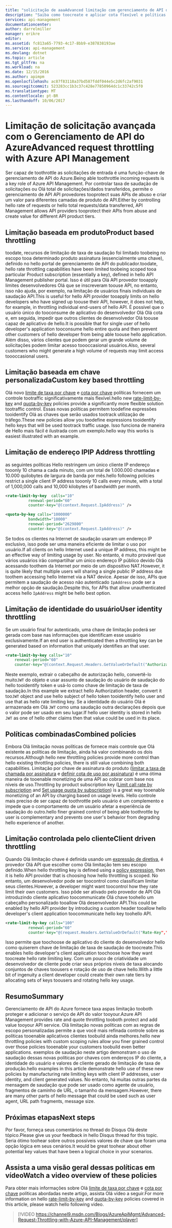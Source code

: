 ```yaml
---
title: "solicitação de aaaAdvanced limitação com gerenciamento de API do Azure"
description: "Saiba como toocreate e aplicar cota flexível e políticas de gerenciamento de API do Azure de limitação de taxa."
services: api-management
documentationcenter: 
author: darrelmiller
manager: erikre
editor: 
ms.assetid: fc813a65-7793-4c17-8bb9-e387838193ae
ms.service: api-management
ms.devlang: dotnet
ms.topic: article
ms.tgt_pltfrm: na
ms.workload: na
ms.date: 12/15/2016
ms.author: apimpm
ms.openlocfilehash: ac87f83118a37bd587fddf044e5c2d6fc2af9031
ms.sourcegitcommit: 523283cc1b3c37c428e77850964dc1c33742c5f0
ms.translationtype: MT
ms.contentlocale: pt-BR
ms.lasthandoff: 10/06/2017
---
```

# <a name="advanced-request-throttling-with-azure-api-management"></a><span data-ttu-id="61efa-103">Limitação de solicitação avançada com o Gerenciamento de API do Azure</span><span class="sxs-lookup"><span data-stu-id="61efa-103">Advanced request throttling with Azure API Management</span></span>
<span data-ttu-id="61efa-104">Ser capaz de toothrottle as solicitações de entrada é uma função-chave de gerenciamento de API do Azure.</span><span class="sxs-lookup"><span data-stu-id="61efa-104">Being able toothrottle incoming requests is a key role of Azure API Management.</span></span> <span data-ttu-id="61efa-105">Por controlar taxa de saudação de solicitações ou Olá total de solicitações/dados transferidos, permite o gerenciamento de API API provedores tooprotect suas APIs de abuso e criar um valor para diferentes camadas de produto de API.</span><span class="sxs-lookup"><span data-stu-id="61efa-105">Either by controlling hello rate of requests or hello total requests/data transferred, API Management allows API providers tooprotect their APIs from abuse and create value for different API product tiers.</span></span>

## <a name="product-based-throttling"></a><span data-ttu-id="61efa-106">Limitação baseada em produto</span><span class="sxs-lookup"><span data-stu-id="61efa-106">Product based throttling</span></span>
<span data-ttu-id="61efa-107">toodate, recursos de limitação de taxa de saudação foi limitado toobeing no escopo tooa determinado produto assinatura (essencialmente uma chave), definido no hello portal de gerenciamento de API do publicador.</span><span class="sxs-lookup"><span data-stu-id="61efa-107">toodate, hello rate throttling capabilities have been limited toobeing scoped tooa particular Product subscription (essentially a key), defined in hello API Management publisher portal.</span></span> <span data-ttu-id="61efa-108">Isso é útil para Olá API provedor tooapply limites desenvolvedores Olá que se inscreveram toouse API, no entanto, isso não ajuda, por exemplo, na limitação de usuários finais individuais de saudação API.</span><span class="sxs-lookup"><span data-stu-id="61efa-108">This is useful for hello API provider tooapply limits on hello developers who have signed up toouse their API, however, it does not help, for example, in throttling individual end-users of hello API.</span></span> <span data-ttu-id="61efa-109">É possível que o usuário único do tooconsume de aplicativo do desenvolvedor Olá Olá cota e, em seguida, impedir que outros clientes de desenvolvedor Olá toouse capaz de aplicativo de hello.</span><span class="sxs-lookup"><span data-stu-id="61efa-109">It is possible that for single user of hello developer's application tooconsume hello entire quota and then prevent other customers of hello developer from being able toouse hello application.</span></span> <span data-ttu-id="61efa-110">Além disso, vários clientes que podem gerar um grande volume de solicitações podem limitar acesso toooccasional usuários.</span><span class="sxs-lookup"><span data-stu-id="61efa-110">Also, several customers who might generate a high volume of requests may limit access toooccasional users.</span></span>

## <a name="custom-key-based-throttling"></a><span data-ttu-id="61efa-111">Limitação baseada em chave personalizada</span><span class="sxs-lookup"><span data-stu-id="61efa-111">Custom key based throttling</span></span>
<span data-ttu-id="61efa-112">Olá novo [limite de taxa por chave](https://msdn.microsoft.com/library/azure/dn894078.aspx#LimitCallRateByKey) e [cota por chave](https://msdn.microsoft.com/library/azure/dn894078.aspx#SetUsageQuotaByKey) políticas fornecem um controle tootraffic significativamente mais flexível.</span><span class="sxs-lookup"><span data-stu-id="61efa-112">hello new [rate-limit-by-key](https://msdn.microsoft.com/library/azure/dn894078.aspx#LimitCallRateByKey) and [quota-by-key](https://msdn.microsoft.com/library/azure/dn894078.aspx#SetUsageQuotaByKey) policies provide a significantly more flexible solution tootraffic control.</span></span> <span data-ttu-id="61efa-113">Essas novas políticas permitem toodefine expressões tooidentify Olá as chaves que serão usados tootrack utilização de tráfego.</span><span class="sxs-lookup"><span data-stu-id="61efa-113">These new policies allow you toodefine expressions tooidentify hello keys that will be used tootrack traffic usage.</span></span> <span data-ttu-id="61efa-114">Isso funciona de maneira de Hello mais fácil é ilustrada com um exemplo.</span><span class="sxs-lookup"><span data-stu-id="61efa-114">hello way this works is easiest illustrated with an example.</span></span> 

## <a name="ip-address-throttling"></a><span data-ttu-id="61efa-115">Limitação de endereço IP</span><span class="sxs-lookup"><span data-stu-id="61efa-115">IP Address throttling</span></span>
<span data-ttu-id="61efa-116">as seguintes políticas Hello restringem um único cliente IP endereço tooonly 10 chama a cada minuto, com um total de 1.000.000 chamadas e 10.000 quilobytes de largura de banda por mês.</span><span class="sxs-lookup"><span data-stu-id="61efa-116">hello following policies restrict a single client IP address tooonly 10 calls every minute, with a total of 1,000,000 calls and 10,000 kilobytes of bandwidth per month.</span></span> 

```xml
<rate-limit-by-key  calls="10"
          renewal-period="60"
          counter-key="@(context.Request.IpAddress)" />

<quota-by-key calls="1000000"
          bandwidth="10000"
          renewal-period="2629800"
          counter-key="@(context.Request.IpAddress)" />
```

<span data-ttu-id="61efa-117">Se todos os clientes na Internet de saudação usaram um endereço IP exclusivo, isso pode ser uma maneira eficiente de limitar o uso por usuário.</span><span class="sxs-lookup"><span data-stu-id="61efa-117">If all clients on hello Internet used a unique IP address, this might be an effective way of limiting usage by user.</span></span> <span data-ttu-id="61efa-118">No entanto, é muito provável que vários usuários irão compartilhar um único endereço IP público devido Olá acessando toothem da Internet por meio de um dispositivo NAT.</span><span class="sxs-lookup"><span data-stu-id="61efa-118">However, it is quite likely that multiple users will sharing a single public IP address due toothem accessing hello Internet via a NAT device.</span></span> <span data-ttu-id="61efa-119">Apesar de isso, APIs que permitem a saudação de acesso não autenticado `IpAddress` pode ser a melhor opção de saudação.</span><span class="sxs-lookup"><span data-stu-id="61efa-119">Despite this, for APIs that allow unauthenticated access hello `IpAddress` might be hello best option.</span></span>

## <a name="user-identity-throttling"></a><span data-ttu-id="61efa-120">Limitação de identidade do usuário</span><span class="sxs-lookup"><span data-stu-id="61efa-120">User identity throttling</span></span>
<span data-ttu-id="61efa-121">Se um usuário final for autenticado, uma chave de limitação poderá ser gerada com base nas informações que identificam esse usuário exclusivamente.</span><span class="sxs-lookup"><span data-stu-id="61efa-121">If an end user is authenticated then a throttling key can be generated based on information that uniquely identifies an that user.</span></span>

```xml
<rate-limit-by-key calls="10"
    renewal-period="60"
    counter-key="@(context.Request.Headers.GetValueOrDefault("Authorization","").AsJwt()?.Subject)" />
```

<span data-ttu-id="61efa-122">Neste exemplo, extrair o cabeçalho de autorização hello, convertê-lo muito`JWT` do objeto e usar assunto de saudação do usuário de saudação do hello tooidentify token e usá-lo como chave de limitação de taxa de saudação.</span><span class="sxs-lookup"><span data-stu-id="61efa-122">In this example we extract hello Authorization header, convert it too`JWT` object and use hello subject of hello token tooidentify hello user and use that as hello rate limiting key.</span></span> <span data-ttu-id="61efa-123">Se a identidade do usuário Olá é armazenada em Olá `JWT` como uma saudação outra declarações depois que o valor pode ser usado em seu lugar.</span><span class="sxs-lookup"><span data-stu-id="61efa-123">If hello user identity is stored in hello `JWT` as one of hello other claims then that value could be used in its place.</span></span>

## <a name="combined-policies"></a><span data-ttu-id="61efa-124">Políticas combinadas</span><span class="sxs-lookup"><span data-stu-id="61efa-124">Combined policies</span></span>
<span data-ttu-id="61efa-125">Embora Olá limitação novas políticas de fornece mais controle que Olá existente as políticas de limitação, ainda há valor combinando os dois recursos.</span><span class="sxs-lookup"><span data-stu-id="61efa-125">Although hello new throttling policies provide more control than hello existing throttling policies, there is still value combining both capabilities.</span></span> <span data-ttu-id="61efa-126">Limitação por chave de assinatura do produto ([limitar a taxa de chamada por assinatura](https://msdn.microsoft.com/library/azure/dn894078.aspx#LimitCallRate) e [definir cota de uso por assinatura](https://msdn.microsoft.com/library/azure/dn894078.aspx#SetUsageQuota)) é uma ótima maneira de tooenable monetizing de uma API ao cobrar com base nos níveis de uso.</span><span class="sxs-lookup"><span data-stu-id="61efa-126">Throttling by product subscription key ([Limit call rate by subscription](https://msdn.microsoft.com/library/azure/dn894078.aspx#LimitCallRate) and [Set usage quota by subscription](https://msdn.microsoft.com/library/azure/dn894078.aspx#SetUsageQuota)) is a great way tooenable monetizing of an API by charging based on usage levels.</span></span> <span data-ttu-id="61efa-127">Hello controle mais preciso de ser capaz de toothrottle pelo usuário é um complemento e impede que o comportamento de um usuário afetar a experiência de saudação do outro.</span><span class="sxs-lookup"><span data-stu-id="61efa-127">hello finer grained control of being able toothrottle by user is complementary and prevents one user's behavior from degrading hello experience of another.</span></span> 

## <a name="client-driven-throttling"></a><span data-ttu-id="61efa-128">Limitação controlada pelo cliente</span><span class="sxs-lookup"><span data-stu-id="61efa-128">Client driven throttling</span></span>
<span data-ttu-id="61efa-129">Quando Olá limitação chave é definida usando um [expressão de diretiva](https://msdn.microsoft.com/library/azure/dn910913.aspx), é provedor Olá API que escolher como Olá limitação tem seu escopo definido.</span><span class="sxs-lookup"><span data-stu-id="61efa-129">When hello throttling key is defined using a [policy expression](https://msdn.microsoft.com/library/azure/dn910913.aspx), then it is hello API provider that is choosing how hello throttling is scoped.</span></span> <span data-ttu-id="61efa-130">No entanto, um desenvolvedor pode ser toocontrol como classificam limitar seus clientes.</span><span class="sxs-lookup"><span data-stu-id="61efa-130">However, a developer might want toocontrol how they rate limit their own customers.</span></span> <span data-ttu-id="61efa-131">Isso pôde ser ativado pelo provedor de API Olá introduzindo cliente aplicativo toocommunicate Olá chave toohello um cabeçalho personalizado tooallow Olá desenvolvedor API.</span><span class="sxs-lookup"><span data-stu-id="61efa-131">This could be enabled by hello API provider by introducing a custom header tooallow hello developer's client application toocommunicate hello key toohello API.</span></span>

```xml
<rate-limit-by-key calls="100"
          renewal-period="60"
          counter-key="@(request.Headers.GetValueOrDefault("Rate-Key",""))"/>
```

<span data-ttu-id="61efa-132">Isso permite que toochoose de aplicativo do cliente do desenvolvedor hello como quiserem chave de limitação de taxa de saudação de toocreate.</span><span class="sxs-lookup"><span data-stu-id="61efa-132">This enables hello developer's client application toochoose how they want toocreate hello rate limiting key.</span></span> <span data-ttu-id="61efa-133">Com um pouco de criatividade um desenvolvedor de cliente pode criar seus próprios níveis de taxa alocando conjuntos de chaves toousers e rotação de uso de chave hello.</span><span class="sxs-lookup"><span data-stu-id="61efa-133">With a little bit of ingenuity a client developer could create their own rate tiers by allocating sets of keys toousers and rotating hello key usage.</span></span>

## <a name="summary"></a><span data-ttu-id="61efa-134">Resumo</span><span class="sxs-lookup"><span data-stu-id="61efa-134">Summary</span></span>
<span data-ttu-id="61efa-135">Gerenciamento de API do Azure fornece taxa aspas limitação tooboth proteger e adicionar o serviço de API do valor tooyour.</span><span class="sxs-lookup"><span data-stu-id="61efa-135">Azure API Management provides rate and quote throttling tooboth protect and add value tooyour API service.</span></span> <span data-ttu-id="61efa-136">Olá limitação novas políticas com as regras de escopo personalizadas permite a que você mais refinada controle sobre as políticas tooenable aplicativos clientes toobuild ainda melhores.</span><span class="sxs-lookup"><span data-stu-id="61efa-136">hello new throttling policies with custom scoping rules allow you finer grained control over those policies tooenable your customers toobuild even better applications.</span></span> <span data-ttu-id="61efa-137">exemplos de saudação neste artigo demonstram o uso de saudação dessas novas políticas por chaves com endereços IP do cliente, a identidade do usuário e valores de cliente gerado de limitação de taxa de produção.</span><span class="sxs-lookup"><span data-stu-id="61efa-137">hello examples in this article demonstrate hello use of these new policies by manufacturing rate limiting keys with client IP addresses, user identity, and client generated values.</span></span> <span data-ttu-id="61efa-138">No entanto, há muitas outras partes da mensagem de saudação que pode ser usado como agente de usuário, fragmentos de caminho de URL, o tamanho da mensagem.</span><span class="sxs-lookup"><span data-stu-id="61efa-138">However, there are many other parts of hello message that could be used such as user agent, URL path fragments, message size.</span></span>

## <a name="next-steps"></a><span data-ttu-id="61efa-139">Próximas etapas</span><span class="sxs-lookup"><span data-stu-id="61efa-139">Next steps</span></span>
<span data-ttu-id="61efa-140">Por favor, forneça seus comentários no thread do Disqus Olá deste tópico.</span><span class="sxs-lookup"><span data-stu-id="61efa-140">Please give us your feedback in hello Disqus thread for this topic.</span></span> <span data-ttu-id="61efa-141">Seria ótimo toohear sobre outros possíveis valores de chave que foram uma opção lógica em seus cenários.</span><span class="sxs-lookup"><span data-stu-id="61efa-141">It would be great toohear about other potential key values that have been a logical choice in your scenarios.</span></span>

## <a name="watch-a-video-overview-of-these-policies"></a><span data-ttu-id="61efa-142">Assista a uma visão geral dessas políticas em vídeo</span><span class="sxs-lookup"><span data-stu-id="61efa-142">Watch a video overview of these policies</span></span>
<span data-ttu-id="61efa-143">Para obter mais informações sobre Olá [limite de taxa por chave](https://msdn.microsoft.com/library/azure/dn894078.aspx#LimitCallRateByKey) e [cota por chave](https://msdn.microsoft.com/library/azure/dn894078.aspx#SetUsageQuotaByKey) políticas abordadas neste artigo, assista Olá vídeo a seguir.</span><span class="sxs-lookup"><span data-stu-id="61efa-143">For more information on hello [rate-limit-by-key](https://msdn.microsoft.com/library/azure/dn894078.aspx#LimitCallRateByKey) and [quota-by-key](https://msdn.microsoft.com/library/azure/dn894078.aspx#SetUsageQuotaByKey) policies covered in this article, please watch hello following video.</span></span>

> [!VIDEO https://channel9.msdn.com/Blogs/AzureApiMgmt/Advanced-Request-Throttling-with-Azure-API-Management/player]
> 
> 

